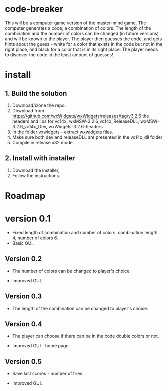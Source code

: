 # code-breaker
This will be a computer game version of the master-mind game.
The computer generates a code, a combination of colors. The length of the combination and the number of colors can be changed (in future versions) and will be known to the player.
The player then guesses the code, and gets hints about the guess - white for a color that exists in the code but not in the right place, and black for a color that is in its right place.
The player needs to discover the code in the least amount of guesses!

# install
## 1. Build the solution
1. Download/clone the repo.
2. Download from https://github.com/wxWidgets/wxWidgets/releases/tag/v3.2.6 the headers and libs for vc14x: wxMSW-3.2.6_vc14x_ReleaseDLL, wxMSW-3.2.6_vc14x_Dev, wxWidgets-3.2.6-headers
3. In the folder vxwidgets - extract wxwidgets files.
4. Make sure both dev and releaseDLL are presented in the vc14x_dll folder
5. Compile in release x32 mode.
## 2. Install with installer
1. Download the installer,
2. Follow the instructions.

# Roadmap
# version 0.1
- Fixed length of combination and number of colors: combination length 4, number of colors 6.
- Basic GUI. 

## Version 0.2

- The number of colors can be changed to player's choice. 

- Improved GUI.

## Version 0.3

- The length of the combination can be changed to player's choice. 

## Version 0.4

- The player can choose if there can be in the code double colors or not. 

- Improved GUI - home page.

## Version 0.5

- Save last scores - number of tries. 

- Improved GUI.
